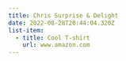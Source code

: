 ```yaml
---
title: Chris Surprise & Delight
date: 2022-08-28T20:44:04.320Z
list-item:
  - title: Cool T-shirt
    url: www.amazon.com
---
```

